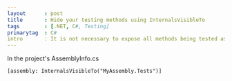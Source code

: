 ```yaml
---
layout      : post
title       : Hide your testing methods using InternalsVisibleTo
tags        : [.NET, C#, Testing]
primarytag  : C#
intro       : It is not necessary to expose all methods being tested as <code>public</code> when using an external test project. By using the assembly attribute <code>InternalsVisibleTo</code> and specifying the namespace of the "friend" assembly, the visibility of the methods can then be reduced to <code>internal</code>, hiding them from all other assemblies.
---
```


In the project's AssemblyInfo.cs

<!--prettify lang=csharp-->
    [assembly: InternalsVisibleTo("MyAssembly.Tests")]